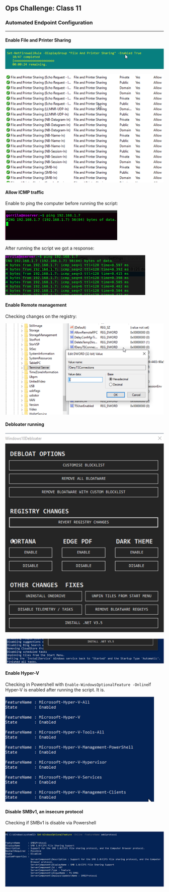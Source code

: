 

## Ops Challenge: Class 11

### Automated Endpoint Configuration

------

#### Enable File and Printer Sharing

![Screenshot 2021-09-22 at 19.34.57](https://github.com/pedrocorreiacodes/Ops-201/blob/master/challenges/Class%2011/screenshots/Screenshot%202021-09-22%20at%2019.34.57.png)

![Screenshot 2021-09-22 at 19.56.12](https://github.com/pedrocorreiacodes/Ops-201/blob/master/challenges/Class%2011/screenshots/Screenshot%202021-09-22%20at%2019.56.12.png)

#### Allow ICMP traffic

Enable to ping the computer before running the script:

![Screenshot 2021-09-22 at 19.23.37](https://github.com/pedrocorreiacodes/Ops-201/blob/master/challenges/Class%2011/screenshots/Screenshot%202021-09-22%20at%2019.23.37.png)

After running the script we got a response:

![Screenshot 2021-09-22 at 19.22.43](https://github.com/pedrocorreiacodes/Ops-201/blob/master/challenges/Class%2011/screenshots/Screenshot%202021-09-22%20at%2019.22.43.png)

#### Enable Remote management

Checking changes on the registry:

![Screenshot 2021-09-22 at 20.01.48](https://github.com/pedrocorreiacodes/Ops-201/blob/master/challenges/Class%2011/screenshots/Screenshot%202021-09-22%20at%2020.01.48.png)



#### Debloater running

#### ![Screenshot 2021-09-22 at 20.04.55](https://github.com/pedrocorreiacodes/Ops-201/blob/master/challenges/Class%2011/screenshots/Screenshot%202021-09-22%20at%2020.04.55.png)

![Screenshot 2021-09-22 at 20.06.52](https://github.com/pedrocorreiacodes/Ops-201/blob/master/challenges/Class%2011/screenshots/Screenshot%202021-09-22%20at%2020.06.52.png)

#### Enable Hyper-V

Checking in Powershell with `Enable-WindowsOptionalFeature -Online`if Hyper-V is enabled after running the script. It is.

![Screenshot 2021-09-22 at 20.11.20](https://github.com/pedrocorreiacodes/Ops-201/blob/master/challenges/Class%2011/screenshots/Screenshot%202021-09-22%20at%2020.11.20.png?raw=true)

#### Disable SMBv1, an insecure protocol

Checking if SMBv1 is disable via Powershell

#### ![Screenshot 2021-09-22 at 20.11.20](https://github.com/pedrocorreiacodes/Ops-201/blob/master/challenges/Class%2011/screenshots/Screenshot%202021-09-22%20at%2020.16.51.png?raw=true)
